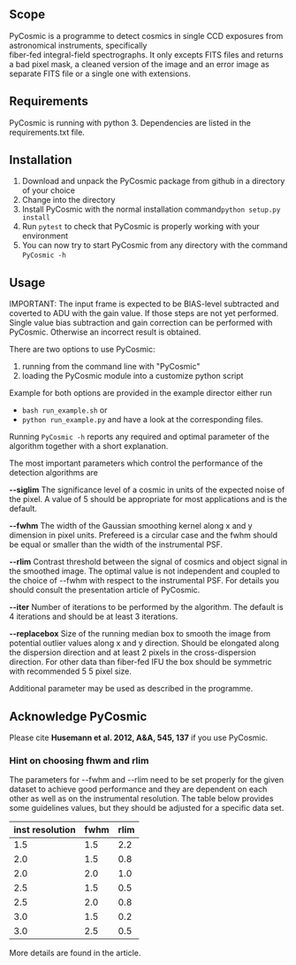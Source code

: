 ## Scope
PyCosmic is a programme to detect cosmics in single CCD exposures from astronomical instruments, specifically  
fiber-fed integral-field spectrographs. It only excepts FITS files and returns a bad pixel mask, 
a cleaned version of the image and an error image as separate FITS file or a single one with extensions.

## Requirements
PyCosmic is running with python 3. Dependencies are listed in the requirements.txt file. 

## Installation
1. Download and unpack the PyCosmic package from github in a directory of your choice 
2. Change into the directory
3. Install PyCosmic with the normal installation command`python setup.py install`
4. Run `pytest` to check that PyCosmic is properly working with your environment
5. You can now try to start PyCosmic from any directory with the command `PyCosmic -h`

## Usage
IMPORTANT: The input frame is expected to be BIAS-level subtracted and coverted to ADU with the gain value. If those
steps are not yet performed. Single value bias subtraction and gain correction can be performed with PyCosmic. 
Otherwise an incorrect result is obtained. 

There are two options to use PyCosmic:
1. running from the command line with "PyCosmic"
2. loading the PyCosmic module into a customize python script

Example for both options are provided in the example director either run
* `bash run_example.sh` or 
* `python run_example.py`
and have a look at the corresponding files. 

Running `PyCosmic -h` reports any required and optimal parameter of the algorithm together with a short explanation. 

The most important parameters which control the performance of the detection algorithms are

**--siglim** The significance level of a cosmic in units of the expected noise of the pixel. 
A value of 5 should be appropriate for most applications and is the default.

**--fwhm**    The width of the Gaussian smoothing kernel along x and y dimension in pixel units. 
Prefereed is a circular case and the fwhm should be equal or smaller than the width of the instrumental PSF.

**--rlim**   Contrast threshold between the signal of cosmics and object signal in the smoothed image. 
The optimal value is not independent and coupled to the choice of --fwhm with respect to the instrumental PSF. 
For details you should consult the presentation article of PyCosmic.

**--iter**  Number of iterations to be performed by the algorithm. The default is 4 iterations and should be 
at least 3 iterations.

**--replacebox** Size of the running median box to smooth the image from potential outlier values along x and y 
direction. Should be elongated along the dispersion direction and at least 2 pixels in the cross-dispersion direction.
For other data than fiber-fed IFU the box should be symmetric with recommended 5 5 pixel size.

Additional parameter may be used as described in the programme.

## Acknowledge PyCosmic
Please cite **Husemann et al. 2012, A&A, 545, 137** if you use PyCosmic. 

### Hint on choosing fhwm and rlim
The parameters for --fwhm and --rlim need to be set properly for the given dataset to achieve good performance 
and they are dependent on each other as well as on the instrumental resolution. The table below provides some 
guidelines values, but they should be adjusted for a specific data set. 

| inst resolution | fwhm    | rlim |
| -------------- | ------- | ---- |
|  1.5     |   1.5   |  2.2 |
|  2.0     |   1.5   |  0.8	|		
|  2.0     |   2.0   |  1.0	|				
|  2.5     |   1.5   |  0.5 |
|  2.5     |   2.0   |  0.8 |
|  3.0     |   1.5   |  0.2 |
|  3.0     |   2.5   |  0.5 |

More details are found in the article.







